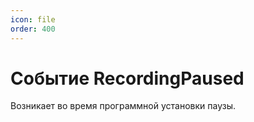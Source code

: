 ```yaml
---
icon: file
order: 400
---
```


# Событие RecordingPaused
 
Возникает во время программной установки паузы.
